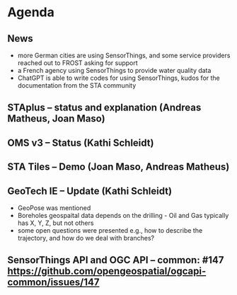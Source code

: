 # Agenda
## News
- more German cities are using SensorThings, and some service providers reached out to FROST asking for support
- a French agency using SensorThings to provide water quality data
- ChatGPT is able to write codes for using SensorThings, kudos for the documentation from the STA community
## STAplus – status and explanation (Andreas Matheus, Joan Maso)
## OMS v3 – Status (Kathi Schleidt)
## STA Tiles – Demo (Joan Maso, Andreas Matheus)
## GeoTech IE – Update (Kathi Schleidt)
- GeoPose was mentioned
- Boreholes geospaital data depends on the drilling - Oil and Gas typically has X, Y, Z, but not others
- some open questions were presented e.g., how to describe the trajectory, and how do we deal with branches?
## SensorThings API and OGC API – common: #147 https://github.com/opengeospatial/ogcapi-common/issues/147 

